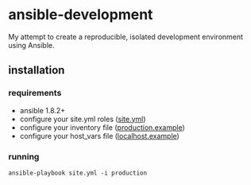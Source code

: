 # ansible-development

My attempt to create a reproducible, isolated development environment using
Ansible.

## installation

### requirements

  * ansible 1.8.2+
  * configure your site.yml roles ([site.yml](https://github.com/ryankanno/ansible-development/blob/master/site.yml))
  * configure your inventory file ([production.example](https://github.com/ryankanno/ansible-development/blob/master/production.example))
  * configure your host_vars file ([localhost.example](https://github.com/ryankanno/ansible-development/blob/master/host_vars/localhost.example))

### running

`ansible-playbook site.yml -i production`
